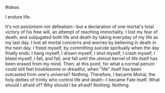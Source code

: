 #ideas

I endure life.

It's not pessimism nor defeatism--but a declaration of one mortal's total victory of his free will, an attempt of reaching immortality. I lost my fear of death, and subjugated both life and death by taking everyday of my life as my last day. I lost all mortal concerns and worries by believing in death in the next day. I freed myself, by committing suicide spiritually when the day finally ends: I hang myself, I drown myself, I shot myself, I crash myself, I bleed myself, I fall, and fall, and fall until the utmost kernel of life itself has been erased from my mind. Then, at this point, for what a normal person could still feel troublesome or dreadful, when "life" itself has been outcasted from one's universe? Nothing. Therefore, I became Moirai, the holy deities of trinity who control life and death--I became Fate itself. What should I afraid of? Why should I be afraid? Nothing. Nothing.